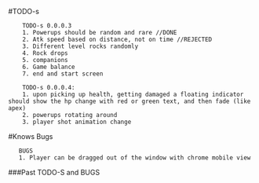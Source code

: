 

#TODO-s


        TODO-s 0.0.0.3
        1. Powerups should be random and rare //DONE
        2. Atk speed based on distance, not on time //REJECTED
        3. Different level rocks randomly
        4. Rock drops
        5. companions
        6. Game balance
        7. end and start screen
        
        TODO-s 0.0.0.4:
        1. upon picking up health, getting damaged a floating indicator should show the hp change with red or green text, and then fade (like apex)
        2. powerups rotating around
        3. player shot animation change
      
        
        

#Knows Bugs

       BUGS
       1. Player can be dragged out of the window with chrome mobile view
       
       
###Past TODO-S and BUGS


       
   